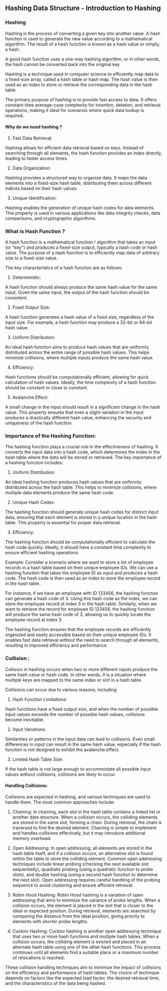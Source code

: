## Hashing Data Structure - Introduction to Hashing


### Hashing 

Hashing is the process of converting a given key into another value. A hash function is used 
to generate the new value according to a mathematical algorithm. The result of a hash function 
is known as a hash value or simply, a hash.

A good hash function uses a one-way hashing algorithm, or in other words, the hash cannot be converted back into the original key.

Hashing is a technique used in computer science to efficiently map data to a fixed-size array, called a hash table or hash map. The hash value is then used as an index to store or retrieve the corresponding data in the hash table.

The primary purpose of hashing is to provide fast access to data. It offers constant-time average-case complexity for insertion, deletion, and retrieval operations, making it ideal for scenarios where quick data lookup is required.


#### Why do we need hashing ?

1. Fast Data Retrieval: 

Hashing allows for efficient data retrieval based on keys. Instead of searching through all elements, the hash function provides an index directly, leading to faster access times.

2. Data Organization: 

Hashing provides a structured way to organize data. It maps the data elements into a fixed-size hash table, distributing them across different indices based on their hash values.

3. Unique Identification:

Hashing enables the generation of unique hash codes for data elements. This property is 
used in various applications like data integrity checks, data comparisons, and cryptographic algorithms.

### What is Hash Function ?

A hash function is a mathematical function / algorithm that takes an input (or "key") and produces
a fixed-size output, typically a hash code or hash value. The purpose of a hash function is to efficiently map data of arbitrary size to a fixed-size value.

The key characteristics of a hash function are as follows:

1. Deterministic: 

A hash function should always produce the same hash value for the same input. Given the same input, the output of the hash function should be consistent.

2. Fixed Output Size:

A hash function generates a hash value of a fixed size, regardless of the input size. For example, a hash function may produce a 32-bit or 64-bit hash value.

3. Uniform Distribution:

An ideal hash function aims to produce hash values that are uniformly distributed across the entire range of possible hash values. This helps minimize collisions, where multiple inputs produce the same hash value.

4. Efficiency:

Hash functions should be computationally efficient, allowing for quick calculation of hash values. Ideally, the time complexity of a hash function should be constant or close to constant.

5. Avalanche Effect: 

A small change in the input should result in a significant change in the hash value. This property ensures that even a slight variation in the input produces a drastically different hash value, enhancing the security and uniqueness of the hash function.


### Importance of the Hashing Function:

The hashing function plays a crucial role in the effectiveness of hashing. It converts the
input data into a hash code, which determines the index in the hash table where the data 
will be stored or retrieved. The key importance of a hashing function includes:

1. Uniform Distribution:

An ideal hashing function produces hash values that are uniformly distributed across the hash table. This helps to minimize collisions, where multiple data elements produce the same hash code.

2. Unique Hash Codes:

The hashing function should generate unique hash codes for distinct input data, ensuring that each element is stored in a unique location in the hash table. This property is essential for proper data retrieval.

3. Efficiency:

The hashing function should be computationally efficient to calculate the hash code quickly. Ideally, it should have a constant time complexity to ensure efficient hashing operations.

Example:
Consider a scenario where we want to store a list of employee records in a hash table based on their unique employee IDs. We can use a hashing function that takes the employee ID as input and produces a hash code. The hash code is then used as an index to store the employee record in the hash table.

For instance, if we have an employee with ID 123456, the hashing function can generate a hash code of 3. Using this hash code as the index, we can store the employee record at index 3 in the hash table. Similarly, when we want to retrieve the record for employee ID 123456, the hashing function will produce the same hash code of 3, allowing us to quickly locate the employee record at index 3.

The hashing function ensures that the employee records are efficiently organized and easily accessible based on their unique employee IDs. It enables fast data retrieval without the need to search through all elements, resulting in improved efficiency and performance.


###  Collision :

Collision in hashing occurs when two or more different inputs produce the same hash value or hash code. In other words, it is a situation where multiple keys are mapped to the same index or slot in a hash table.

Collisions can occur due to various reasons, including:

1. Hash Function Limitations: 

Hash functions have a fixed output size, and when the number of possible input values exceeds the number of possible hash values, collisions become inevitable.

2. Input Variations: 

Similarities or patterns in the input data can lead to collisions. Even small differences in input can result in the same hash value, especially if the hash function is not designed to exhibit the avalanche effect.

3. Limited Hash Table Size:

If the hash table is not large enough to accommodate all possible input values without collisions, collisions are likely to occur.

#### Handling Collisions:
Collisions are expected in hashing, and various techniques are used to handle them. The most common approaches include:

1. Chaining: In chaining, each slot in the hash table contains a linked list or another data structure. When a collision occurs, the colliding elements are stored in the same slot, forming a chain. During retrieval, the chain is traversed to find the desired element. Chaining is simple to implement and handles collisions effectively, but it may introduce additional memory overhead.

2. Open Addressing: In open addressing, all elements are stored in the hash table itself, and if a collision occurs, an alternative slot is found within the table to store the colliding element. Common open addressing techniques include linear probing (checking the next available slot sequentially), quadratic probing (using a quadratic function to probe slots), and double hashing (using a second hash function to determine the next slot). Open addressing requires careful handling of the probing sequence to avoid clustering and ensure efficient retrieval.

3. Robin Hood Hashing: Robin Hood hashing is a variation of open addressing that aims to minimize the variance of probe lengths. When a collision occurs, the element is placed in the slot that is closer to the ideal or expected position. During retrieval, elements are searched by comparing the distance from the ideal position, giving priority to elements with shorter probe lengths.

4. Cuckoo Hashing: Cuckoo hashing is another open addressing technique that uses two or more hash functions and multiple hash tables. When a collision occurs, the colliding element is evicted and placed in an alternate hash table using one of the other hash functions. This process continues until all elements find a suitable place or a maximum number of relocations is reached.

These collision handling techniques aim to minimize the impact of collisions on the efficiency and performance of hash tables. The choice of technique depends on factors like the expected load factor, the desired retrieval time, and the characteristics of the data being hashed.




